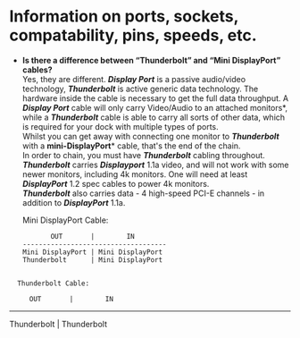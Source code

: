 # Information on ports, sockets, compatability, pins, speeds, etc.

- **Is there a difference between “Thunderbolt” and “Mini DisplayPort” cables?**  
Yes, they are different. ***Display Port*** is a passive audio/video technology, ***Thunderbolt*** is active generic data technology. The hardware inside the cable is necessary to get the full data throughput. A ***Display Port*** cable will only carry Video/Audio to an attached monitors*, while a ***Thunderbolt*** cable is able to carry all sorts of other data, which is required for your dock with multiple types of ports.  
Whilst you can get away with connecting one monitor to ***Thunderbolt*** with a **mini-DisplayPort*** cable, that's the end of the chain.  
In order to chain, you must have ***Thunderbolt*** cabling throughout.  
***Thunderbolt*** carries ***Displayport*** 1.1a video, and will not work with some newer monitors, including 4k monitors. One will need at least ***DisplayPort*** 1.2 spec cables to power 4k monitors.  
***Thunderbolt*** also carries data - 4 high-speed PCI-E channels - in addition to ***DisplayPort*** 1.1a.  

  Mini DisplayPort Cable:
  ```
         OUT       |        IN        
  ------------------------------------
  Mini DisplayPort | Mini DisplayPort
  Thunderbolt      | Mini DisplayPort  
```

  Thunderbolt Cable:
  ```
         OUT       |        IN        
  ------------------------------------
  Thunderbolt      | Thunderbolt
```
